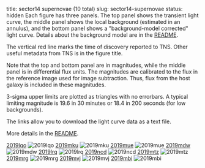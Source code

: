 title: sector14 supernovae (10 total)
slug: sector14-supernovae
status: hidden
  Each figure has three panels.  The top panel shows the transient light curve, the middle panel shows the local background (estimated in an annulus), and the bottom panel shows a "background-model corrected" light curve. Details about the background model are in the [README]({filename}../README/README.md). 
 
 The vertical red line marks the time of discovery reported to TNS. Other useful metadata from TNS is in the figure title.

 Note that the top and bottom panel are in magnitudes, while the middle panel is in differential flux units. The magnitudes are calibrated to the flux in the reference image used for image subtraction. Thus, flux from the host galaxy is included in these magnitudes. 

  3-sigma upper limits are plotted as triangles with no errorbars. A typical limiting magnitude is 19.6 in 30 minutes or 18.4 in 200 seconds (for low backgrounds).

The links allow you to download the light curve data as a text file. 

More details in the [README]({filename}../README/README.md).


[2019lqo]({static}../..//light_curves/sector14/lc_2019lqo_cleaned)
![2019lqo]({static}../../images/sector14/lc_2019lqo_cleaned.png)
[2019mku]({static}../..//light_curves/sector14/lc_2019mku_cleaned)
![2019mku]({static}../../images/sector14/lc_2019mku_cleaned.png)
[2019mue]({static}../..//light_curves/sector14/lc_2019mue_cleaned)
![2019mue]({static}../../images/sector14/lc_2019mue_cleaned.png)
[2019mdw]({static}../..//light_curves/sector14/lc_2019mdw_cleaned)
![2019mdw]({static}../../images/sector14/lc_2019mdw_cleaned.png)
[2019lrq]({static}../..//light_curves/sector14/lc_2019lrq_cleaned)
![2019lrq]({static}../../images/sector14/lc_2019lrq_cleaned.png)
[2019ncd]({static}../..//light_curves/sector14/lc_2019ncd_cleaned)
![2019ncd]({static}../../images/sector14/lc_2019ncd_cleaned.png)
[2019mtz]({static}../..//light_curves/sector14/lc_2019mtz_cleaned)
![2019mtz]({static}../../images/sector14/lc_2019mtz_cleaned.png)
[2019mrg]({static}../..//light_curves/sector14/lc_2019mrg_cleaned)
![2019mrg]({static}../../images/sector14/lc_2019mrg_cleaned.png)
[2019mvj]({static}../..//light_curves/sector14/lc_2019mvj_cleaned)
![2019mvj]({static}../../images/sector14/lc_2019mvj_cleaned.png)
[2019mbi]({static}../..//light_curves/sector14/lc_2019mbi_cleaned)
![2019mbi]({static}../../images/sector14/lc_2019mbi_cleaned.png)
